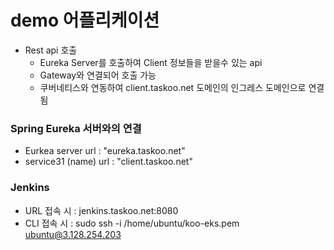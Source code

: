 # demo 어플리케이션
- Rest api 호출
  -  Eureka Server를 호출하여 Client 정보들을 받을수 있는 api
  -  Gateway와 연결되어 호출 가능
  -  쿠버네티스와 연동하여 client.taskoo.net 도메인의 인그레스 도메인으로 연결됨
  
### Spring Eureka 서버와의 연결
- Eurkea server url : "eureka.taskoo.net"
- service31 (name) url : "client.taskoo.net"


### Jenkins
- URL 접속 시 : jenkins.taskoo.net:8080
- CLI 접속 시 : sudo ssh -i /home/ubuntu/koo-eks.pem ubuntu@3.128.254.203



